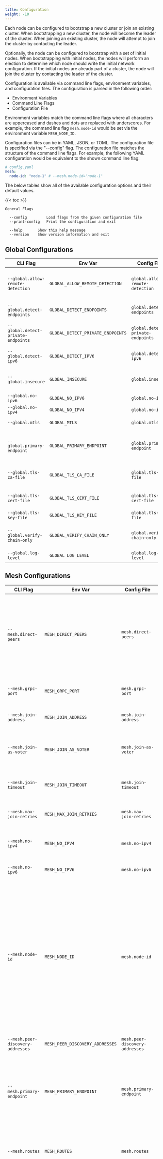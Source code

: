 ```yaml
---
title: Configuration
weight: -10
---
```


Each node can be configured to bootstrap a new cluster or join an existing cluster.
When bootstrapping a new cluster, the node will become the leader of the cluster.
When joining an existing cluster, the node will attempt to join the cluster by contacting the leader.

Optionally, the node can be configured to bootstrap with a set of initial nodes.
When bootstrapping with initial nodes, the nodes will perform an election to determine which node should write the initial network configuration.
If the initial nodes are already part of a cluster, the node will join the cluster by contacting the leader of the cluster.

Configuration is available via command line flags, environment variables, and configuration files.
The configuration is parsed in the following order:

- Environment Variables
- Command Line Flags
- Configuration File

Environment variables match the command line flags where all characters are uppercased and dashes and dots are replaced with underscores.
For example, the command line flag `mesh.node-id` would be set via the environment variable `MESH_NODE_ID`.

Configuration files can be in YAML, JSON, or TOML.
The configuration file is specified via the "--config" flag.
The configuration file matches the structure of the command line flags.
For example, the following YAML configuration would be equivalent to the shown command line flag:

```yaml
# config.yaml
mesh:
  node-id: "node-1" # --mesh.node-id="node-1"
```

The below tables show all of the available configuration options and their default values.

{{< toc >}}

```
General Flags

  --config         Load flags from the given configuration file
  --print-config   Print the configuration and exit

  --help       Show this help message
  --version    Show version information and exit
```

## Global Configurations

| CLI Flag                            | Env Var                           | Config File                       | Default | Description                                               |
| ----------------------------------- | --------------------------------- | --------------------------------- | ------- | --------------------------------------------------------- |
| `--global.allow-remote-detection`   | `GLOBAL_ALLOW_REMOTE_DETECTION`   | `global.allow-remote-detection`   | `false` | Allow remote detection of the node's public IP address.   |
| `--global.detect-endpoints`         | `GLOBAL_DETECT_ENDPOINTS`         | `global.detect-endpoints`         | `false` | Detect the node's public IP address.                      |
| `--global.detect-private-endpoints` | `GLOBAL_DETECT_PRIVATE_ENDPOINTS` | `global.detect-private-endpoints` | `false` | Include private IP addresses in detection.                |
| `--global.detect-ipv6`              | `GLOBAL_DETECT_IPV6`              | `global.detect-ipv6`              | `false` | Include IPv6 addresses in detection.                      |
| `--global.insecure`                 | `GLOBAL_INSECURE`                 | `global.insecure`                 | `false` | Disable authentication and authorization.                 |
| `--global.no-ipv6`                  | `GLOBAL_NO_IPV6`                  | `global.no-ipv6`                  | `false` | Disable IPv6.                                             |
| `--global.no-ipv4`                  | `GLOBAL_NO_IPV4`                  | `global.no-ipv4`                  | `false` | Disable IPv4.                                             |
| `--global.mtls`                     | `GLOBAL_MTLS`                     | `global.mtls`                     | `false` | Enable mutual TLS globally.                               |
| `--global.primary-endpoint`         | `GLOBAL_PRIMARY_ENDPOINT`         | `global.primary-endpoint`         |         | The node's primary endpoint if exposing as a direct peer. |
| `--global.tls-ca-file`              | `GLOBAL_TLS_CA_FILE`              | `global.tls-ca-file`              |         | The path to the CA certificate file.                      |
| `--global.tls-cert-file`            | `GLOBAL_TLS_CERT_FILE`            | `global.tls-cert-file`            |         | The path to the certificate file.                         |
| `--global.tls-key-file`             | `GLOBAL_TLS_KEY_FILE`             | `global.tls-key-file`             |         | The path to the key file.                                 |
| `--global.verify-chain-only`        | `GLOBAL_VERIFY_CHAIN_ONLY`        | `global.verify-chain-only`        | `false` | Do not verify hostnames or SANs in peer certificates.     |
| `--global.log-level`                | `GLOBAL_LOG_LEVEL`                | `global.log-level`                | `info`  | The log level to use.                                     |

## Mesh Configurations

| CLI Flag                          | Env Var                         | Config File                     | Default      | Description                                                                                                                                                                                                                                                                                                                         |
| --------------------------------- | ------------------------------- | ------------------------------- | ------------ | ----------------------------------------------------------------------------------------------------------------------------------------------------------------------------------------------------------------------------------------------------------------------------------------------------------------------------------- |
| `--mesh.direct-peers`             | `MESH_DIRECT_PEERS`             | `mesh.direct-peers`             | `[]`         | A list of peers to establish tunnels over ICE with. Requires a node in the network offering ICE negotiation and for the node to be allowed to create direct peerings.                                                                                                                                                               |
| `--mesh.grpc-port`                | `MESH_GRPC_PORT`                | `mesh.grpc-port`                | `8443`       | The port to advertise to other peers for gRPC communication.                                                                                                                                                                                                                                                                        |
| `--mesh.join-address`             | `MESH_JOIN_ADDRESS`             | `mesh.join-address`             |              | The address of a node in the network to join.                                                                                                                                                                                                                                                                                       |
| `--mesh.join-as-voter`            | `MESH_JOIN_AS_VOTER`            | `mesh.join-as-voter`            | `false`      | Whether to join the network as a voter. Requires the node be allowed to vote in elections.                                                                                                                                                                                                                                          |
| `--mesh.join-timeout`             | `MESH_JOIN_TIMEOUT`             | `mesh.join-timeout`             | `60s`        | The amount of time to wait for the node to join the network.                                                                                                                                                                                                                                                                        |
| `--mesh.max-join-retries`         | `MESH_MAX_JOIN_RETRIES`         | `mesh.max-join-retries`         | `10`         | The maximum number of times to retry joining the network.                                                                                                                                                                                                                                                                           |
| `--mesh.no-ipv4`                  | `MESH_NO_IPV4`                  | `mesh.no-ipv4`                  | `false`      | Do not request an IPv4 assignment when joining.                                                                                                                                                                                                                                                                                     |
| `--mesh.no-ipv6`                  | `MESH_NO_IPV6`                  | `mesh.no-ipv6`                  | `false`      | Do not request an IPv6 assignment when joining.                                                                                                                                                                                                                                                                                     |
| `--mesh.node-id`                  | `MESH_NODE_ID`                  | `mesh.node-id`                  | `<hostname>` | The node's unique identifier. If not set, the ID comes from the following decision tree. If mTLS is enabled, the node ID is the CN of the client certificate. If mTLS is not enabled, the node ID is the hostname of the machine. If the hostname is not available, the node ID is a random UUID (should only be used for testing). |
| `--mesh.peer-discovery-addresses` | `MESH_PEER_DISCOVERY_ADDRESSES` | `mesh.peer-discovery-addresses` | `[]`         | A list of addresses to use for peer discovery.                                                                                                                                                                                                                                                                                      |
| `--mesh.primary-endpoint`         | `MESH_PRIMARY_ENDPOINT`         | `mesh.primary-endpoint`         |              | The primary endpoint to broadcast when joining or bootstrapping a cluster. This is only necessary if the node intends on being directly accessible.                                                                                                                                                                                 |
| `--mesh.routes`                   | `MESH_ROUTES`                   | `mesh.routes`                   | `[]`         | A list of routes to advertise to other peers. Requires the node be allowed to broadcast routes.                                                                                                                                                                                                                                     |
| `--mesh.zone-awareness-id`        | `MESH_ZONE_AWARENESS_ID`        | `mesh.zone-awareness-id`        |              | The zone awareness ID to use for the node. When set and peer nodes contain multiple endpoints, addresses in the local LAN will be prioritized.                                                                                                                                                                                      |

## Auth Configurations

_TODO: Generic flags need to be provided for external plugin auth providers_

| CLI Flag                | Env Var               | Config File           | Default | Description                                     |
| ----------------------- | --------------------- | --------------------- | ------- | ----------------------------------------------- |
| `--auth.basic.username` | `AUTH_BASIC_USERNAME` | `auth.basic.username` |         | The username for basic auth.                    |
| `--auth.basic.password` | `AUTH_BASIC_PASSWORD` | `auth.basic.password` |         | The password for basic auth.                    |
| `--auth.ldap.username`  | `AUTH_LDAP_USERNAME`  | `auth.ldap.username`  |         | The username for LDAP auth.                     |
| `--auth.ldap.password`  | `AUTH_LDAP_PASSWORD`  | `auth.ldap.password`  |         | The password for LDAP auth.                     |
| `--auth.mtls.cert-file` | `AUTH_MTLS_CERT_FILE` | `auth.mtls.cert-file` |         | The path to the certificate file for mTLS auth. |
| `--auth.mtls.key-file`  | `AUTH_MTLS_KEY_FILE`  | `auth.mtls.key-file`  |         | The path to the key file for mTLS auth.         |

## Bootstrap Configurations

| CLI Flag                             | Env Var                            | Config File                        | Default             | Description                                                                                                                                         |
| ------------------------------------ | ---------------------------------- | ---------------------------------- | ------------------- | --------------------------------------------------------------------------------------------------------------------------------------------------- |
| `--bootstrap.enabled`                | `BOOTSTRAP_ENABLED`                | `bootstrap.enabled`                | `false`             | Whether to bootstrap a new cluster.                                                                                                                 |
| `--bootstrap.admin`                  | `BOOTSTRAP_ADMIN`                  | `bootstrap.admin`                  | `admin`             | The name to use for the admin user.                                                                                                                 |
| `--bootstrap.advertise-address`      | `BOOTSTRAP_ADVERTISE_ADDRESS`      | `bootstrap.advertise-address`      |                     | The address to advertise to other peers when bootstraping with multiple nodes.                                                                      |
| `--bootstrap.default-network-policy` | `BOOTSTRAP_DEFAULT_NETWORK_POLICY` | `bootstrap.default-network-policy` | `deny`              | The default network policy to apply to all nodes. Accepted values are `accept` and `deny`.                                                          |
| `--bootstrap.ipv4-network`           | `BOOTSTRAP_IPV4_NETWORK`           | `bootstrap.ipv4-network`           | `172.16.0.0/12`     | The IPv4 network to use for the cluster.                                                                                                            |
| `--bootstrap.mesh-domain`            | `BOOTSTRAP_MESH_DOMAIN`            | `bootstrap.mesh-domain`            | `webmesh.internal.` | The domain to use for the cluster.                                                                                                                  |
| `--bootstrap.restore-snapshot`       | `BOOTSTRAP_RESTORE_SNAPSHOT`       | `bootstrap.restore-snapshot`       |                     | The path to a snapshot to restore. This is for advanced usage only.                                                                                 |
| `--bootstrap.servers`                | `BOOTSTRAP_SERVERS`                | `bootstrap.servers`                |                     | A list of servers to bootstrap with in the form of `<node_id>=<address>`.                                                                           |
| `--bootstrap.servers-grpc-ports`     | `BOOTSTRAP_SERVERS_GRPC_PORTS`     | `bootstrap.servers-grpc-ports`     |                     | A list of gRPC ports for the servers to bootstrap with in the form of `<node_id>=<port>`. 8443 is assumed for all peers unless otherwise specified. |
| `--bootstrap.force`                  | `BOOTSTRAP_FORCE`                  | `bootstrap.force`                  | `false`             | Whether to force bootstraping a new cluster.                                                                                                        |
| `--bootstrap.voters`                 | `BOOTSTRAP_VOTERS`                 | `bootstrap.voters`                 |                     | A list of additional nodes to assign voting permissions.                                                                                            |

## Raft Configurations

| CLI Flag                       | Env Var                      | Config File                  | Default                  | Description                                                    |
| ------------------------------ | ---------------------------- | ---------------------------- | ------------------------ | -------------------------------------------------------------- |
| `--raft.apply-timeout`         | `RAFT_APPLY_TIMEOUT`         | `raft.apply-timeout`         | `15s`                    | The amount of time to wait for a log entry to be applied.      |
| `--raft.commit-timeout`        | `RAFT_COMMIT_TIMEOUT`        | `raft.commit-timeout`        | `15s`                    | The amount of time to wait for a log entry to be committed.    |
| `--raft.connection-pool-count` | `RAFT_CONNECTION_POOL_COUNT` | `raft.connection-pool-count` | `0`                      | The number of connections to pool for each peer.               |
| `--raft.connection-timeout`    | `RAFT_CONNECTION_TIMEOUT`    | `raft.connection-timeout`    | `3s`                     | The amount of time to wait for a connection to be established. |
| `--raft.data-dir`              | `RAFT_DATA_DIR`              | `raft.data-dir`              | `/var/lib/webmesh/store` | The directory to store Raft data.                              |
| `--raft.election-timeout`      | `RAFT_ELECTION_TIMEOUT`      | `raft.election-timeout`      | `3s`                     | The amount of time to wait for an election to complete.        |
| `--raft.heartbeat-timeout`     | `RAFT_HEARTBEAT_TIMEOUT`     | `raft.heartbeat-timeout`     | `3s`                     | The amount of time to wait between heartbeats.                 |
| `--raft.in-memory`             | `RAFT_IN_MEMORY`             | `raft.in-memory`             | `false`                  | Whether to store Raft data in-memory.                          |
| `--raft.leader-lease-timeout`  | `RAFT_LEADER_LEASE_TIMEOUT`  | `raft.leader-lease-timeout`  | `3s`                     | The amount of time to wait for a leader lease to expire.       |
| `--raft.leave-on-shutdown`     | `RAFT_LEAVE_ON_SHUTDOWN`     | `raft.leave-on-shutdown`     | `false`                  | Whether to leave the cluster when shutting down.               |
| `--raft.listen-address`        | `RAFT_LISTEN_ADDRESS`        | `raft.listen-address`        | `:9443`                  | The address to listen on for Raft communication.               |
| `--raft.log-level`             | `RAFT_LOG_LEVEL`             | `raft.log-level`             | `info`                   | The log level to use for Raft.                                 |
| `--raft.max-append-entries`    | `RAFT_MAX_APPEND_ENTRIES`    | `raft.max-append-entries`    | `15`                     | The maximum number of entries to append to a peer at once.     |
| `--raft.observer-chan-buffer`  | `RAFT_OBSERVER_CHAN_BUFFER`  | `raft.observer-chan-buffer`  | `100`                    | The size of the observer channel buffer.                       |
| `--raft.shutdown-timeout`      | `RAFT_SHUTDOWN_TIMEOUT`      | `raft.shutdown-timeout`      | `1m`                     | The amount of time to wait for the node to shutdown.           |
| `--raft.snapshot-interval`     | `RAFT_SNAPSHOT_INTERVAL`     | `raft.snapshot-interval`     | `3m`                     | The amount of time to wait between snapshots.                  |
| `--raft.snapshot-retention`    | `RAFT_SNAPSHOT_RETENTION`    | `raft.snapshot-retention`    | `3`                      | The number of snapshots to retain.                             |
| `--raft.snapshot-threshold`    | `RAFT_SNAPSHOT_THRESHOLD`    | `raft.snapshot-threshold`    | `5`                      | The number of log entries to wait before taking a snapshot.    |

## TLS Configurations

| CLI Flag                     | Env Var                    | Config File                | Default | Description                           |
| ---------------------------- | -------------------------- | -------------------------- | ------- | ------------------------------------- |
| `--tls.ca-file`              | `TLS_CA_FILE`              | `tls.ca-file`              |         | The path to the CA certificate file.  |
| `--tls.insecure`             | `TLS_INSECURE`             | `tls.insecure`             | `false` | Disable TLS.                          |
| `--tls.insecure-skip-verify` | `TLS_INSECURE_SKIP_VERIFY` | `tls.insecure-skip-verify` | `false` | Disable TLS certificate verification. |
| `--tls.verify-chain-only`    | `TLS_VERIFY_CHAIN_ONLY`    | `tls.verify-chain-only`    | `false` | Do not verify hostnames or SANs.      |

## WireGuard Configurations

| CLI Flag                              | Env Var                             | Config File                         | Default    | Description                                                                                                                         |
| ------------------------------------- | ----------------------------------- | ----------------------------------- | ---------- | ----------------------------------------------------------------------------------------------------------------------------------- |
| `--wireguard.endpoints`               | `WIREGUARD_ENDPOINTS`               | `wireguard.endpoints`               | `[]`       | A list of endpoints to broadcast for WireGuard™.                                                                                    |
| `--wireguard.force-interface-name`    | `WIREGUARD_FORCE_INTERFACE_NAME`    | `wireguard.force-interface-name`    | `false`    | Delete any existing interface of the same name when starting.                                                                       |
| `--wireguard.force-tun`               | `WIREGUARD_FORCE_TUN`               | `wireguard.force-tun`               | `false`    | Force the use of a TUN interface.                                                                                                   |
| `--wireguard.interface-name`          | `WIREGUARD_INTERFACE_NAME`          | `wireguard.interface-name`          | `webmesh0` | The name of the WireGuard™ interface. On macOS this defaults to `utun+`.                                                            |
| `--wireguard.key-file`                | `WIREGUARD_KEY_FILE`                | `wireguard.key-file`                |            | The path to the WireGuard™ private key file. If it does not exist, it will be created. If not supplied, keys are kept in-memory.    |
| `--wireguard.key-rotation-interval`   | `WIREGUARD_KEY_ROTATION_INTERVAL`   | `wireguard.key-rotation-interval`   | `168h0m0s` | The amount of time to wait between key rotations.                                                                                   |
| `--wireguard.listen-port`             | `WIREGUARD_LISTEN_PORT`             | `wireguard.listen-port`             | `51820`    | The port to listen on for WireGuard™.                                                                                               |
| `--wireguard.masquerade`              | `WIREGUARD_MASQUERADE`              | `wireguard.masquerade`              | `false`    | Whether to masquerade traffic from the WireGuard™ interface.                                                                        |
| `--wireguard.modprobe`                | `WIREGUARD_MODPROBE`                | `wireguard.modprobe`                | `false`    | Whether to attempt to load the WireGuard™ kernel module on Linux systems.                                                           |
| `--wireguard.mtu`                     | `WIREGUARD_MTU`                     | `wireguard.mtu`                     | `1350`     | The MTU to use for the WireGuard™ interface. Changing this value can cause unintended consequences with peer-to-peer communication. |
| `--wireguard.persistent-keepalive`    | `WIREGUARD_PERSISTENT_KEEPALIVE`    | `wireguard.persistent-keepalive`    | `0s`       | The persistent keepalive interval to use for peers on the WireGuard™ interface.                                                     |
| `--wireguard.record-metrics`          | `WIREGUARD_RECORD_METRICS`          | `wireguard.record-metrics`          | `false`    | Whether to track metrics for the WireGuard™ interface. These can be exposed on the metrics server.                                  |
| `--wireguard.record-metrics-interval` | `WIREGUARD_RECORD_METRICS_INTERVAL` | `wireguard.record-metrics-interval` | `15s`      | The amount of time to wait between recording metrics.                                                                               |

## Services Configurations

| CLI Flag                                    | Env Var                                   | Config File                               | Default                            | Description                                                                                                                     |
| ------------------------------------------- | ----------------------------------------- | ----------------------------------------- | ---------------------------------- | ------------------------------------------------------------------------------------------------------------------------------- |
| `--services.insecure`                       | `SERVICES_INSECURE`                       | `services.insecure`                       | `false`                            | Disable TLS on the gRPC server.                                                                                                 |
| `--services.listen-address`                 | `SERVICES_LISTEN_ADDRESS`                 | `services.listen-address`                 | `:8443`                            | The address to listen on for the gRPC server.                                                                                   |
| `--services.tls-cert-file`                  | `SERVICES_TLS_CERT_FILE`                  | `services.tls-cert-file`                  |                                    | The path to the certificate file for the gRPC server.                                                                           |
| `--services.tls-key-file`                   | `SERVICES_TLS_KEY_FILE`                   | `services.tls-key-file`                   |                                    | The path to the key file for the gRPC server.                                                                                   |
| `--services.api.admin`                      | `SERVICES_API_ADMIN`                      | `services.api.admin`                      | `false`                            | Whether to enable the admin API.                                                                                                |
| `--services.api.leader-proxy`               | `SERVICES_API_LEADER_PROXY`               | `services.api.leader-proxy`               | `false`                            | Whether to enable the leader proxy API. Requests to this node requiring the leader will be proxied over the WireGuard™ tunnels. |
| `--services.api.mesh`                       | `SERVICES_API_MESH`                       | `services.api.mesh`                       | `false`                            | Whether to enable the mesh API.                                                                                                 |
| `--services.api.peer-discovery`             | `SERVICES_API_PEER_DISCOVERY`             | `services.api.peer-discovery`             | `false`                            | Whether to enable the peer discovery API.                                                                                       |
| `--services.api.proxy-auth.basic.username`  | `SERVICES_API_PROXY_AUTH_BASIC_USERNAME`  | `services.api.proxy-auth.basic.username`  |                                    | The username for basic auth on the leader proxy API.                                                                            |
| `--services.api.proxy-auth.basic.password`  | `SERVICES_API_PROXY_AUTH_BASIC_PASSWORD`  | `services.api.proxy-auth.basic.password`  |                                    | The password for basic auth on the leader proxy API.                                                                            |
| `--services.api.proxy-auth.ldap.username`   | `SERVICES_API_PROXY_AUTH_LDAP_USERNAME`   | `services.api.proxy-auth.ldap.username`   |                                    | The username for LDAP auth on the leader proxy API.                                                                             |
| `--services.api.proxy-auth.ldap.password`   | `SERVICES_API_PROXY_AUTH_LDAP_PASSWORD`   | `services.api.proxy-auth.ldap.password`   |                                    | The password for LDAP auth on the leader proxy API.                                                                             |
| `--services.api.proxy-auth.mtls.cert-file`  | `SERVICES_API_PROXY_AUTH_MTLS_CERT_FILE`  | `services.api.proxy-auth.mtls.cert-file`  |                                    | The path to the certificate file for mTLS auth on the leader proxy API.                                                         |
| `--services.api.proxy-auth.mtls.key-file`   | `SERVICES_API_PROXY_AUTH_MTLS_KEY_FILE`   | `services.api.proxy-auth.mtls.key-file`   |                                    | The path to the key file for mTLS auth on the leader proxy API.                                                                 |
| `--services.api.proxy-insecure`             | `SERVICES_API_PROXY_INSECURE`             | `services.api.proxy-insecure`             | `false`                            | Disable TLS on the leader proxy API.                                                                                            |
| `--services.api.proxy-insecure-skip-verify` | `SERVICES_API_PROXY_INSECURE_SKIP_VERIFY` | `services.api.proxy-insecure-skip-verify` | `false`                            | Disable TLS certificate verification on the leader proxy API.                                                                   |
| `--services.api.proxy-tls-ca-file`          | `SERVICES_API_PROXY_TLS_CA_FILE`          | `services.api.proxy-tls-ca-file`          |                                    | The path to the CA certificate file for the leader proxy API.                                                                   |
| `--services.api.proxy-verify-chain-only`    | `SERVICES_API_PROXY_VERIFY_CHAIN_ONLY`    | `services.api.proxy-verify-chain-only`    | `false`                            | Do not verify hostnames or SANs on the leader proxy API.                                                                        |
| `--services.api.webrtc`                     | `SERVICES_API_WEBRTC`                     | `services.api.webrtc`                     | `false`                            | Whether to enable the WebRTC API. This allows ICE negotiation between peers.                                                    |
| `--services.api.stun-servers`               | `SERVICES_API_STUN_SERVERS`               | `services.api.stun-servers`               | `["stun:stun.l.google.com:19302"]` | A list of STUN servers to use for ICE negotiation.                                                                              |
| `--services.dashboard.enabled`              | `SERVICES_DASHBOARD_ENABLED`              | `services.dashboard.enabled`              | `false`                            | Whether to enable the dashboard.                                                                                                |
| `--services.dashboard.listen-address`       | `SERVICES_DASHBOARD_LISTEN_ADDRESS`       | `services.dashboard.listen-address`       | `:8080`                            | The address to listen on for the dashboard.                                                                                     |
| `--services.dashboard.prefix`               | `SERVICES_DASHBOARD_PREFIX`               | `services.dashboard.prefix`               | `/`                                | The prefix to use for the dashboard.                                                                                            |
| `--services.dashboard.tls-cert-file`        | `SERVICES_DASHBOARD_TLS_CERT_FILE`        | `services.dashboard.tls-cert-file`        |                                    | The path to the certificate file for the dashboard.                                                                             |
| `--services.dashboard.tls-key-file`         | `SERVICES_DASHBOARD_TLS_KEY_FILE`         | `services.dashboard.tls-key-file`         |                                    | The path to the key file for the dashboard.                                                                                     |
| `--services.mesh-dns.enabled`               | `SERVICES_MESH_DNS_ENABLED`               | `services.mesh-dns.enabled`               | `false`                            | Whether to enable the mesh DNS server.                                                                                          |
| `--services.mesh-dns.enable-compression`    | `SERVICES_MESH_DNS_ENABLE_COMPRESSION`    | `services.mesh-dns.enable-compression`    | `true`                             | Whether to enable compression on the mesh DNS server.                                                                           |
| `--services.mesh-dns.listen-tcp-address`    | `SERVICES_MESH_DNS_LISTEN_TCP_ADDRESS`    | `services.mesh-dns.listen-tcp-address`    | `:5353`                            | The TCP address to listen on for the mesh DNS server.                                                                           |
| `--services.mesh-dns.listen-udp-address`    | `SERVICES_MESH_DNS_LISTEN_UDP_ADDRESS`    | `services.mesh-dns.listen-udp-address`    | `:5353`                            | The UDP address to listen on for the mesh DNS server.                                                                           |
| `--services.mesh-dns.request-timeout`       | `SERVICES_MESH_DNS_REQUEST_TIMEOUT`       | `services.mesh-dns.request-timeout`       | `5s`                               | The amount of time to wait for a response from the mesh DNS server.                                                             |
| `--services.mesh-dns.tsig-key`              | `SERVICES_MESH_DNS_TSIG_KEY`              | `services.mesh-dns.tsig-key`              |                                    | The TSIG key to use for the mesh DNS server.                                                                                    |
| `--services.metrics.enabled`                | `SERVICES_METRICS_ENABLED`                | `services.metrics.enabled`                | `false`                            | Whether to enable the metrics server.                                                                                           |
| `--services.metrics.listen-address`         | `SERVICES_METRICS_LISTEN_ADDRESS`         | `services.metrics.listen-address`         | `:8000`                            | The address to listen on for the metrics server.                                                                                |
| `--services.metrics.path`                   | `SERVICES_METRICS_PATH`                   | `services.metrics.path`                   | `/metrics`                         | The path to use for the metrics server.                                                                                         |
| `--services.turn.enabled`                   | `SERVICES_TURN_ENABLED`                   | `services.turn.enabled`                   | `false`                            | Whether to enable the TURN server.                                                                                              |
| `--services.turn.endpoint`                  | `SERVICES_TURN_ENDPOINT`                  | `services.turn.endpoint`                  |                                    | The endpoint to advertise for the TURN server. If empty, the `public-ip` will be used.                                          |
| `--services.turn.listen-address`            | `SERVICES_TURN_LISTEN_ADDRESS`            | `services.turn.listen-address`            | `0.0.0.0`                          | The address to listen on for the TURN server.                                                                                   |
| `--services.turn.listen-port`               | `SERVICES_TURN_LISTEN_PORT`               | `services.turn.listen-port`               | `3478`                             | The port to listen on for the TURN server.                                                                                      |
| `--services.turn.public-ip`                 | `SERVICES_TURN_PUBLIC_IP`                 | `services.turn.public-ip`                 |                                    | The public IP address to advertise for the TURN server.                                                                         |
| `--services.turn.server-realm`              | `SERVICES_TURN_SERVER_REALM`              | `services.turn.server-realm`              |                                    | The realm to use for the TURN server.                                                                                           |
| `--services.turn.stun-port-range`           | `SERVICES_TURN_STUN_PORT_RANGE`           | `services.turn.stun-port-range`           | `49152-65535`                      | The port range to use for allocating STUN ports.                                                                                |

## Plugin Configurations

| CLI Flag                               | Env Var                              | Config File                          | Default | Description                                                                                                             |
| -------------------------------------- | ------------------------------------ | ------------------------------------ | ------- | ----------------------------------------------------------------------------------------------------------------------- |
| `--plugins.basic-auth.htpasswd-file`   | `PLUGINS_BASIC_AUTH_HTPASSWD_FILE`   | `plugins.basic-auth.htpasswd-file`   |         | The path to the htpasswd file for basic auth.                                                                           |
| `--plugins.ldap.bind-dn`               | `PLUGINS_LDAP_BIND_DN`               | `plugins.ldap.bind-dn`               |         | The bind DN for LDAP auth.                                                                                              |
| `--plugins.ldap.bind-password`         | `PLUGINS_LDAP_BIND_PASSWORD`         | `plugins.ldap.bind-password`         |         | The bind password for LDAP auth.                                                                                        |
| `--plugins.ldap.ca-file`               | `PLUGINS_LDAP_CA_FILE`               | `plugins.ldap.ca-file`               |         | The path to the CA certificate file for LDAP.                                                                           |
| `--plugins.ldap.node-id-attribute`     | `PLUGINS_LDAP_NODE_ID_ATTRIBUTE`     | `plugins.ldap.node-id-attribute`     |         | The attribute to use for the node ID.                                                                                   |
| `--plugins.ldap.server`                | `PLUGINS_LDAP_SERVER`                | `plugins.ldap.server`                |         | The LDAP server to use for LDAP auth.                                                                                   |
| `--plugins.ldap.user-base-dn`          | `PLUGINS_LDAP_USER_BASE_DN`          | `plugins.ldap.user-base-dn`          |         | The base DN for users in LDAP.                                                                                          |
| `--plugins.ldap.user-disabled-value`   | `PLUGINS_LDAP_USER_DISABLED_VALUE`   | `plugins.ldap.user-disabled-value`   |         | The value to use for checking disabled users in LDAP. Any `user-status-attribute` is considered disabled if left unset. |
| `--plugins.ldap.user-id-attribute`     | `PLUGINS_LDAP_USER_ID_ATTRIBUTE`     | `plugins.ldap.user-id-attribute`     |         | The attribute to use for the user ID.                                                                                   |
| `--plugins.ldap.user-status-attribute` | `PLUGINS_LDAP_USER_STATUS_ATTRIBUTE` | `plugins.ldap.user-status-attribute` |         | The attribute to use for the user's disabled status. All users are allowed if left unset.                               |
| `--plugins.mtls.ca-file`               | `PLUGINS_MTLS_CA_FILE`               | `plugins.mtls.ca-file`               |         | The path to the CA certificate file for mTLS.                                                                           |
| `--plugins.localstore.data-dir`        | `PLUGINS_LOCALSTORE_DATA_DIR`        | `plugins.localstore.data-dir`        |         | The path to the directory to store the mesh data.                                                                       |

Local executable plugins can be configured with the `--plugins.local` flag or configuration entry.
These are provided as a list of paths and configurations in the format of `path=/path/to/executable,config1=val1,config2=val2,...`.

External server plugins are configured with the `--plugins.server` flag or configuration entry.
Configurations are the same as the local plugin, but with the addition of server configurations in the format of `server=rpcserver.com:8443[,insecure=true][,tls-ca-file=ca.crt][,tls-key-file=tls.key][,tls-cert-file=tls.crt]`.
